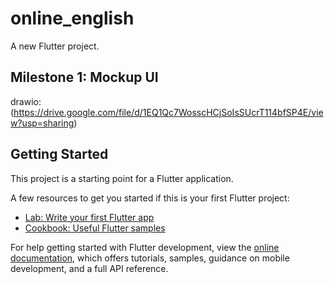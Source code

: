 # online_english

A new Flutter project.

## Milestone 1: Mockup UI
drawio: (https://drive.google.com/file/d/1EQ1Qc7WosscHCjSoIsSUcrT114bfSP4E/view?usp=sharing)

## Getting Started

This project is a starting point for a Flutter application.

A few resources to get you started if this is your first Flutter project:

- [Lab: Write your first Flutter app](https://docs.flutter.dev/get-started/codelab)
- [Cookbook: Useful Flutter samples](https://docs.flutter.dev/cookbook)

For help getting started with Flutter development, view the
[online documentation](https://docs.flutter.dev/), which offers tutorials,
samples, guidance on mobile development, and a full API reference.
